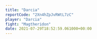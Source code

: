```yaml
---
title: "Darcia"
reportCode: "2Xn4hZpJvRWtL7zC"
player: "Darcia"
fight: "Magtheridon"
date: 2021-07-29T18:52:59.061000+00:00
---
```


